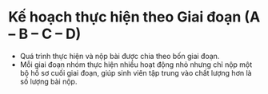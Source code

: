 # Kế hoạch thực hiện theo Giai đoạn (A – B – C – D)

- Quá trình thực hiện và nộp bài được chia theo bốn giai đoạn.
- Mỗi giai đoạn nhóm thực hiện nhiều hoạt động nhỏ nhưng chỉ nộp một bộ hồ sơ cuối giai đoạn, giúp sinh viên tập trung vào chất lượng hơn là số lượng bài nộp.